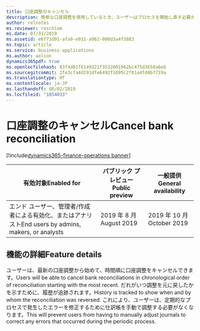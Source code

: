 ```yaml
---
title: 口座調整のキャンセル
description: 簡単な口座調整を使用しているとき、ユーザーはプロセスを開始し直す必要がある場合は調整を柔軟にキャンセルできます。
author: relnotes
ms.reviewer: roschlom
ms.date: 07/31/2019
ms.assetid: e6f73d91-afa9-e911-a962-000d3a4f3883
ms.topic: article
ms.service: business-applications
ms.author: aolson
dynamics365pdf: true
ms.openlocfilehash: 83f4d01f6149322f3532001962bc475d3658a6eb
ms.sourcegitcommit: 2fe3cfa4d291dfe6492f1095c2f01a4fd8b7719a
ms.translationtype: HT
ms.contentlocale: ja-JP
ms.lasthandoff: 08/02/2019
ms.locfileid: "1854033"
---
```

# <a name="cancel-bank-reconciliation"></a><span data-ttu-id="5dc7d-103">口座調整のキャンセル</span><span class="sxs-lookup"><span data-stu-id="5dc7d-103">Cancel bank reconciliation</span></span>
[!include[dynamics365-finance-operations banner](../includes/dynamics365-finance-operations.md)]

| <span data-ttu-id="5dc7d-104">有効対象</span><span class="sxs-lookup"><span data-stu-id="5dc7d-104">Enabled for</span></span>    |  <span data-ttu-id="5dc7d-105">パブリック プレビュー</span><span class="sxs-lookup"><span data-stu-id="5dc7d-105">Public preview</span></span> | <span data-ttu-id="5dc7d-106">一般提供</span><span class="sxs-lookup"><span data-stu-id="5dc7d-106">General availability</span></span> | 
| ---------- | ---------- |---------- |
|<span data-ttu-id="5dc7d-107">エンド ユーザー、管理者/作成者による有効化、またはアナリスト</span><span class="sxs-lookup"><span data-stu-id="5dc7d-107">End users by admins, makers, or analysts</span></span>|<span data-ttu-id="5dc7d-108">2019 年 8 月</span><span class="sxs-lookup"><span data-stu-id="5dc7d-108">August 2019</span></span>| <span data-ttu-id="5dc7d-109">2019 年 10 月</span><span class="sxs-lookup"><span data-stu-id="5dc7d-109">October 2019</span></span>|






## <a name="feature-details"></a><span data-ttu-id="5dc7d-110">機能の詳細</span><span class="sxs-lookup"><span data-stu-id="5dc7d-110">Feature details</span></span>
<!--feature detail start -->
<span data-ttu-id="5dc7d-111">ユーザーは、最新の口座調整から始めて、時間順に口座調整をキャンセルできます。</span><span class="sxs-lookup"><span data-stu-id="5dc7d-111">Users will be able to cancel bank reconciliations in chronological order of reconciliation starting with the most recent.</span></span> <span data-ttu-id="5dc7d-112">だれがいつ調整を元に戻したかを示すために、履歴が追跡されます。</span><span class="sxs-lookup"><span data-stu-id="5dc7d-112">History is tracked to show when and by whom the reconciliation was reversed.</span></span> <span data-ttu-id="5dc7d-113">これにより、ユーザーは、定期的なプロセスで発生したエラーを修正するために仕訳帳を手動で調整する必要がなくなります。</span><span class="sxs-lookup"><span data-stu-id="5dc7d-113">This will prevent users from having to manually adjust journals to correct any errors that occurred during the periodic process.</span></span>
<!--feature detail end -->











